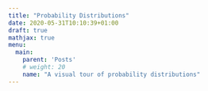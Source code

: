 ```yaml
---
title: "Probability Distributions"
date: 2020-05-31T10:10:39+01:00
draft: true
mathjax: true
menu:
  main:
    parent: 'Posts'
    # weight: 20
    name: "A visual tour of probability distributions"
---
```





